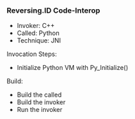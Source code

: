### Reversing.ID Code-Interop
* Invoker: C++
* Called: Python
* Technique: JNI

Invocation Steps:
- Initialize Python VM with Py_Initialize()


Build:
- Build the called
- Build the invoker
- Run the invoker